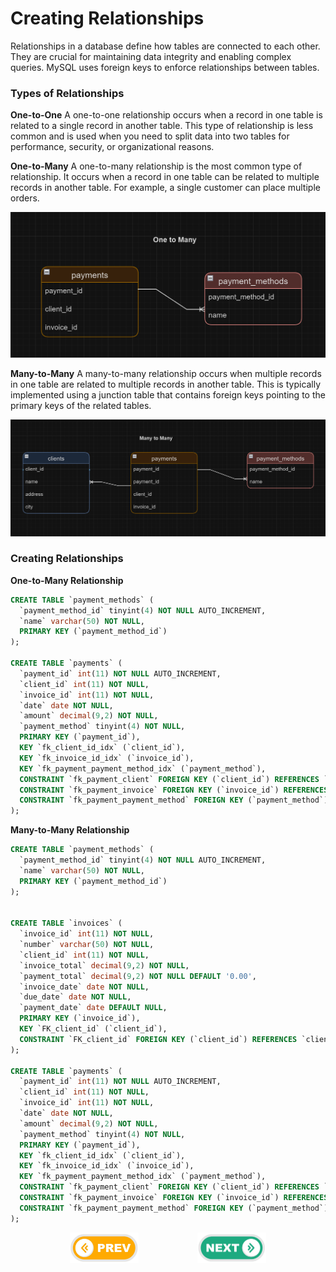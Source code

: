 # Creating Relationships
Relationships in a database define how tables are connected to each other. They are crucial for maintaining data integrity and enabling complex queries. MySQL uses foreign keys to enforce relationships between tables.

### Types of Relationships
**One-to-One**
A one-to-one relationship occurs when a record in one table is related to a single record in another table. This type of relationship is less common and is used when you need to split data into two tables for performance, security, or organizational reasons.

**One-to-Many**
A one-to-many relationship is the most common type of relationship. It occurs when a record in one table can be related to multiple records in another table. For example, a single customer can place multiple orders.

![One-to-Many](./images/one-to-many-relationship.png)

**Many-to-Many**
A many-to-many relationship occurs when multiple records in one table are related to multiple records in another table. This is typically implemented using a junction table that contains foreign keys pointing to the primary keys of the related tables.

![Many-to-Many](./images/many-to-many-relationship.png)


### Creating Relationships

**One-to-Many Relationship**

```sql
CREATE TABLE `payment_methods` (
  `payment_method_id` tinyint(4) NOT NULL AUTO_INCREMENT,
  `name` varchar(50) NOT NULL,
  PRIMARY KEY (`payment_method_id`)
);

CREATE TABLE `payments` (
  `payment_id` int(11) NOT NULL AUTO_INCREMENT,
  `client_id` int(11) NOT NULL,
  `invoice_id` int(11) NOT NULL,
  `date` date NOT NULL,
  `amount` decimal(9,2) NOT NULL,
  `payment_method` tinyint(4) NOT NULL,
  PRIMARY KEY (`payment_id`),
  KEY `fk_client_id_idx` (`client_id`),
  KEY `fk_invoice_id_idx` (`invoice_id`),
  KEY `fk_payment_payment_method_idx` (`payment_method`),
  CONSTRAINT `fk_payment_client` FOREIGN KEY (`client_id`) REFERENCES `clients` (`client_id`) ON UPDATE CASCADE,
  CONSTRAINT `fk_payment_invoice` FOREIGN KEY (`invoice_id`) REFERENCES `invoices` (`invoice_id`) ON UPDATE CASCADE,
  CONSTRAINT `fk_payment_payment_method` FOREIGN KEY (`payment_method`) REFERENCES `payment_methods` (`payment_method_id`)
);

```


**Many-to-Many Relationship**

```sql
CREATE TABLE `payment_methods` (
  `payment_method_id` tinyint(4) NOT NULL AUTO_INCREMENT,
  `name` varchar(50) NOT NULL,
  PRIMARY KEY (`payment_method_id`)
);


CREATE TABLE `invoices` (
  `invoice_id` int(11) NOT NULL,
  `number` varchar(50) NOT NULL,
  `client_id` int(11) NOT NULL,
  `invoice_total` decimal(9,2) NOT NULL,
  `payment_total` decimal(9,2) NOT NULL DEFAULT '0.00',
  `invoice_date` date NOT NULL,
  `due_date` date NOT NULL,
  `payment_date` date DEFAULT NULL,
  PRIMARY KEY (`invoice_id`),
  KEY `FK_client_id` (`client_id`),
  CONSTRAINT `FK_client_id` FOREIGN KEY (`client_id`) REFERENCES `clients` (`client_id`) ON DELETE RESTRICT ON UPDATE CASCADE
);

CREATE TABLE `payments` (
  `payment_id` int(11) NOT NULL AUTO_INCREMENT,
  `client_id` int(11) NOT NULL,
  `invoice_id` int(11) NOT NULL,
  `date` date NOT NULL,
  `amount` decimal(9,2) NOT NULL,
  `payment_method` tinyint(4) NOT NULL,
  PRIMARY KEY (`payment_id`),
  KEY `fk_client_id_idx` (`client_id`),
  KEY `fk_invoice_id_idx` (`invoice_id`),
  KEY `fk_payment_payment_method_idx` (`payment_method`),
  CONSTRAINT `fk_payment_client` FOREIGN KEY (`client_id`) REFERENCES `clients` (`client_id`) ON UPDATE CASCADE,
  CONSTRAINT `fk_payment_invoice` FOREIGN KEY (`invoice_id`) REFERENCES `invoices` (`invoice_id`) ON UPDATE CASCADE,
  CONSTRAINT `fk_payment_payment_method` FOREIGN KEY (`payment_method`) REFERENCES `payment_methods` (`payment_method_id`)
);

```


<div style="display: flex; align-items: center; align-self: center; justify-content: space-evenly;" align="center">
<a href="../13_creating_and_altering_tables/"><img width="110px" src="../esn_for_repo/prev.png" alt="prev"></a>
<a href="../15_altering_primary_and_foreign_key_constraints/"><img width="110px" src="../esn_for_repo/next.png" alt="next"></a>
</div>